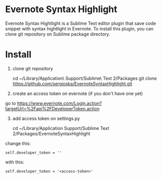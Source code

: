 Evernote Syntax Highlight
=========================

Evernote Syntax Hightlight is a Sublime Text editor plugin that save code snippet with syntax hightlight in Evernote.
To install this plugin, you can clone git repository on Sublime package directory.

Install
========

1. clone git repository

    cd ~/Library/Application\ Support/Sublime\ Text 2/Packages
    git clone https://github.com/sergioska/EvernoteSyntaxHighlight.git

2. create an access token on evernote (if you don't have one yet)

go to https://www.evernote.com/Login.action?targetUrl=%2Fapi%2FDeveloperToken.action

3. add access token on settings.py

    cd ~/Library/Application Support/Sublime Text 2/Packages/EvernoteSyntaxHighlight


change this:

    self.developer_token = ''

with this:

    self.developer_token = '<access-token>'





